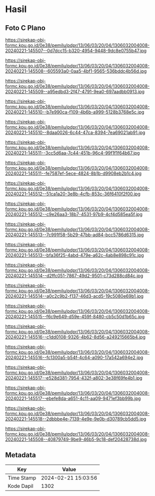 # Hasil

## Foto C Plano

https://sirekap-obj-formc.kpu.go.id/0e38/pemilu/pdpr/13/06/03/20/04/1306032004008-20240221-145507--0d7dcc15-b320-4954-9448-9dc8e0755b47.jpg

https://sirekap-obj-formc.kpu.go.id/0e38/pemilu/pdpr/13/06/03/20/04/1306032004008-20240221-145508--605593a0-0aa5-4bf1-9565-536bddc4b56d.jpg

https://sirekap-obj-formc.kpu.go.id/0e38/pemilu/pdpr/13/06/03/20/04/1306032004008-20240221-145509--a95edbd3-2f47-4791-9ea0-697aadbb0913.jpg

https://sirekap-obj-formc.kpu.go.id/0e38/pemilu/pdpr/13/06/03/20/04/1306032004008-20240221-145510--b7e990ca-f109-4b6b-a999-5128b3768e5c.jpg

https://sirekap-obj-formc.kpu.go.id/0e38/pemilu/pdpr/13/06/03/20/04/1306032004008-20240221-145510--8daa0026-6c44-47ca-8394-7ea69021ab91.jpg

https://sirekap-obj-formc.kpu.go.id/0e38/pemilu/pdpr/13/06/03/20/04/1306032004008-20240221-145511--3cc5d6aa-7c44-451b-96c4-99f1f1f64b67.jpg

https://sirekap-obj-formc.kpu.go.id/0e38/pemilu/pdpr/13/06/03/20/04/1306032004008-20240221-145511--fe7587ef-5ece-4824-8b1b-d9908eb2b1c4.jpg

https://sirekap-obj-formc.kpu.go.id/0e38/pemilu/pdpr/13/06/03/20/04/1306032004008-20240221-145512--51ca1a20-3e8b-4cfb-853c-36f6410f2f00.jpg

https://sirekap-obj-formc.kpu.go.id/0e38/pemilu/pdpr/13/06/03/20/04/1306032004008-20240221-145512--c9e26aa3-18b7-4531-97b9-4cf4d585ea5f.jpg

https://sirekap-obj-formc.kpu.go.id/0e38/pemilu/pdpr/13/06/03/20/04/1306032004008-20240221-145513--7c991f58-5b29-47bb-ad84-bcc5786d6315.jpg

https://sirekap-obj-formc.kpu.go.id/0e38/pemilu/pdpr/13/06/03/20/04/1306032004008-20240221-145513--bfa36f25-4abd-479e-a62c-4ab8e898c91c.jpg

https://sirekap-obj-formc.kpu.go.id/0e38/pemilu/pdpr/13/06/03/20/04/1306032004008-20240221-145514--d2ffc051-7867-49d2-9501-c73d288cd84c.jpg

https://sirekap-obj-formc.kpu.go.id/0e38/pemilu/pdpr/13/06/03/20/04/1306032004008-20240221-145514--a0c2c9b2-f137-46d3-acd5-19c5080e69b1.jpg

https://sirekap-obj-formc.kpu.go.id/0e38/pemilu/pdpr/13/06/03/20/04/1306032004008-20240221-145515--f6c9e649-d59e-459f-8480-cb5c50d1b65c.jpg

https://sirekap-obj-formc.kpu.go.id/0e38/pemilu/pdpr/13/06/03/20/04/1306032004008-20240221-145516--c1dd0108-9326-4b62-8d56-a249215665b4.jpg

https://sirekap-obj-formc.kpu.go.id/0e38/pemilu/pdpr/13/06/03/20/04/1306032004008-20240221-145516--fc1300a5-b54f-4c64-a090-17a542a694e2.jpg

https://sirekap-obj-formc.kpu.go.id/0e38/pemilu/pdpr/13/06/03/20/04/1306032004008-20240221-145517--e528d381-7954-432f-a802-3e38f69fe4b1.jpg

https://sirekap-obj-formc.kpu.go.id/0e38/pemilu/pdpr/13/06/03/20/04/1306032004008-20240221-145517--ebefe8da-a651-4c11-aa09-9471ef3bb99b.jpg

https://sirekap-obj-formc.kpu.go.id/0e38/pemilu/pdpr/13/06/03/20/04/1306032004008-20240221-145518--2dbbbe4e-7139-4e9e-9e0b-d30789cb5dd5.jpg

https://sirekap-obj-formc.kpu.go.id/0e38/pemilu/pdpr/13/06/03/20/04/1306032004008-20240221-145508--40879749-9be9-46b5-9c18-def20428738d.jpg


## Metadata

| Key        | Value               |
| ---------- | ------------------- |
| Time Stamp | 2024-02-21 15:03:56 |
| Kode Dapil | 1302                |



